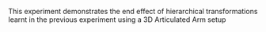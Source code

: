 This experiment demonstrates the end effect of hierarchical transformations learnt in the previous experiment using a 3D Articulated Arm setup
